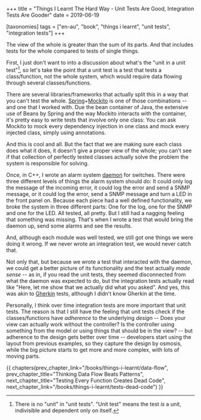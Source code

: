 +++
title = "Things I Learnt The Hard Way - Unit Tests Are Good, Integration Tests Are Gooder"
date = 2019-06-19

[taxonomies]
tags = ["en-au", "book", "things i learnt", "unit tests", "integration tests"]
+++

The view of the whole is greater than the sum of its parts. And that includes
tests for the whole compared to tests of single things.

<!-- more -->

First, I just don't want to into a discussion about what's the "unit in a unit
test"[^1], so let's take the point that a unit test is a test that tests a
class/function, not the whole system, which would require data flowing through
several classes/functions.

There are several libraries/frameworks that actually split this in a way that
you can't test the whole.
[Spring](https://spring.io/)+[Mockito](https://site.mockito.org/) is one of
those combinations -- and one that I worked with. Due the bean container of
Java, the extensive use of Beans by Spring and the way Mockito interacts with
the container, it's pretty easy to write tests that involve only one class:
You can ask Mockito to mock every dependency injection in one class and mock
every injected class, simply using annotations.

And this is cool and all. But the fact that we are making sure each class does
what it does, it doesn't give a proper view of the whole; you can't see if
that collection of perfectly tested classes actually solve the problem the
system is responsible for solving.

Once, in C++, I wrote an alarm system
[daemon](https://en.wikipedia.org/wiki/Daemon_(computing)) for switches. There
were three different levels of things the alarm system should do: It could
only log the message of the incoming error, it could log the error and send a
SNMP message, or it could log the error, send a SNMP message and turn a LED in
the front panel on.  Because each piece had a well defined functionality, we
broke the system in three different parts: One for the log, one for the SNMP
and one for the LED.  All tested, all pretty. But I still had a nagging
feeling that something was missing. That's when I wrote a test that would
bring the daemon up, send some alarms and see the results.

And, although each module was well tested, we still got one things we were
doing it wrong. If we never wrote an integration test, we would never catch
that.

Not only that, but because we wrote a test that interacted with the daemon, we
could get a better picture of its functionality and the test actually _made
sense_ -- as in, if you read the unit tests, they seemed disconnected from
what the daemon was expected to do, but the integration tests actually read
like "Here, let me show that we actually did what you asked". And yes, this
was akin to [Gherkin](/books/things-i-learnt/gherkin) tests, although I didn't
know Gherkin at the time.

Personally, I think over time integration tests are more important that unit
tests. The reason is that I still have the feeling that unit tests check if
the classes/functions have _adherence_ to the underlying _design_ -- Does your
view can actually work without the controller? Is the controller using
something from the model or using things that should be in the view? -- but
adherence to the design gets better over time -- developers start using the
layout from previous examples, so they capture the design by osmosis, while
the big picture starts to get more and more complex, with lots of moving
parts.

[^1]: There is no "unit" in "unit tests". "Unit test" means the test _is_ a
  unit, indivisible and dependent only on itself.

{{ chapters(prev_chapter_link="/books/things-i-learnt/data-flow", prev_chapter_title="Thinking Data Flow Beats Patterns", next_chapter_title="Testing Every Function Creates Dead Code", next_chapter_link="/books/things-i-learnt/tests-dead-code") }}
